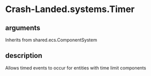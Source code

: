 # Crash-Landed.systems.Timer

## arguments

Inherits from shared.ecs.ComponentSystem

## description

Allows timed events to occur for entities with time limit components